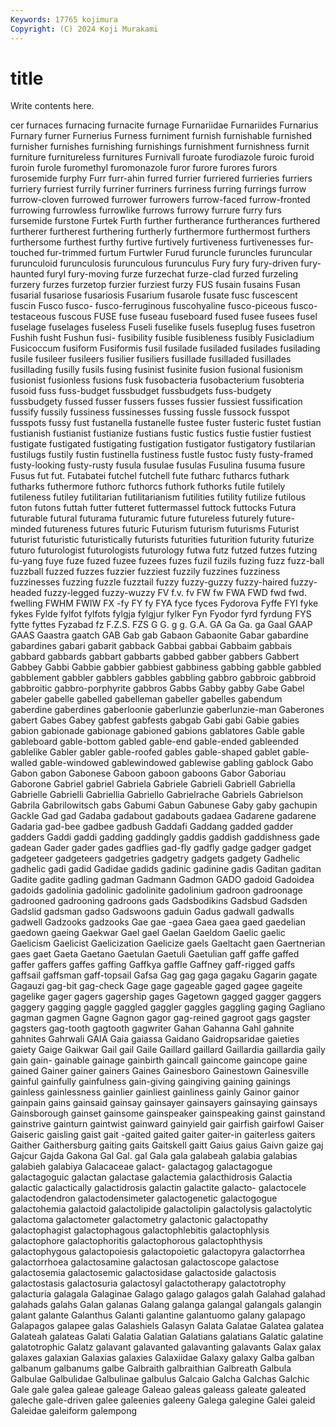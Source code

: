 ```yaml
---
Keywords: 17765 kojimura
Copyright: (C) 2024 Koji Murakami
---
```


# title

Write contents here.



cer furnaces furnacing furnacite furnage Furnariidae Furnariides Furnarius Furnary
furner Furnerius Furness furniment furnish furnishable furnished furnisher furnishes furnishing
furnishings furnishment furnishness furnit furniture furnitureless furnitures Furnivall furoate furodiazole
furoic furoid furoin furole furomethyl furomonazole furor furore furores furors
furosemide furphy Furr furr-ahin furred furrier furriered furrieries furriers furriery
furriest furrily furriner furriners furriness furring furrings furrow furrow-cloven furrowed
furrower furrowers furrow-faced furrow-fronted furrowing furrowless furrowlike furrows furrowy furrure
furry furs fursemide furstone Furtek Furth further furtherance furtherances furthered
furtherer furtherest furthering furtherly furthermore furthermost furthers furthersome furthest furthy
furtive furtively furtiveness furtivenesses fur-touched fur-trimmed furtum Furtwler Furud furuncle
furuncles furuncular furunculoid furunculosis furunculous furunculus Fury fury fury-driven fury-haunted
furyl fury-moving furze furzechat furze-clad furzed furzeling furzery furzes furzetop
furzier furziest furzy FUS fusain fusains Fusan fusarial fusariose fusariosis
Fusarium fusarole fusate fusc fuscescent fuscin Fusco fusco- fusco-ferruginous fuscohyaline
fusco-piceous fusco-testaceous fuscous FUSE fuse fuseau fuseboard fused fusee fusees
fusel fuselage fuselages fuseless Fuseli fuselike fusels fuseplug fuses fusetron
Fushih fusht Fushun fusi- fusibility fusible fusibleness fusibly Fusicladium Fusicoccum
fusiform Fusiformis fusil fusilade fusiladed fusilades fusilading fusile fusileer fusileers
fusilier fusiliers fusillade fusilladed fusillades fusillading fusilly fusils fusing fusinist
fusinite fusion fusional fusionism fusionist fusionless fusions fusk fusobacteria fusobacterium
fusobteria fusoid fuss fuss-budget fussbudget fussbudgets fuss-budgety fussbudgety fussed fusser
fussers fusses fussier fussiest fussification fussify fussily fussiness fussinesses fussing
fussle fussock fusspot fusspots fussy fust fustanella fustanelle fustee fuster
fusteric fustet fustian fustianish fustianist fustianize fustians fustic fustics fustie
fustier fustiest fustigate fustigated fustigating fustigation fustigator fustigatory fustilarian fustilugs
fustily fustin fustinella fustiness fustle fustoc fusty fusty-framed fusty-looking fusty-rusty
fusula fusulae fusulas Fusulina fusuma fusure Fusus fut fut. Futabatei
futchel futchell fute futharc futharcs futhark futharks futhermore futhorc futhorcs
futhork futhorks futile futilely futileness futiley futilitarian futilitarianism futilities futility
futilize futilous futon futons futtah futter futteret futtermassel futtock futtocks
Futura futurable futural futurama futuramic future futureless futurely future-minded futureness
futures futuric Futurism futurism futurisms Futurist futurist futuristic futuristically futurists
futurities futurition futurity futurize futuro futurologist futurologists futurology futwa futz
futzed futzes futzing fu-yang fuye fuze fuzed fuzee fuzees fuzes
fuzil fuzils fuzing fuzz fuzz-ball fuzzball fuzzed fuzzes fuzzier fuzziest
fuzzily fuzzines fuzziness fuzzinesses fuzzing fuzzle fuzztail fuzzy fuzzy-guzzy fuzzy-haired
fuzzy-headed fuzzy-legged fuzzy-wuzzy FV f.v. fv FW fw FWA FWD
fwd fwd. fwelling FWHM FWIW FX -fy FY fy FYA
fyce fyces Fydorova Fyffe FYI fyke fykes Fylde fylfot fylfots
fylgja fylgjur fylker Fyn Fyodor fyrd fyrdung FYS fytte fyttes
Fyzabad fz F.Z.S. FZS G G. g g. G.A. GA
Ga Ga. ga Gaal GAAP GAAS Gaastra gaatch GAB Gab
gab Gabaon Gabaonite Gabar gabardine gabardines gabari gabarit gabback Gabbai
gabbai Gabbaim gabbais gabbard gabbards gabbart gabbarts gabbed gabber gabbers
Gabbert Gabbey Gabbi Gabbie gabbier gabbiest gabbiness gabbing gabble gabbled
gabblement gabbler gabblers gabbles gabbling gabbro gabbroic gabbroid gabbroitic gabbro-porphyrite
gabbros Gabbs Gabby gabby Gabe Gabel gabeler gabelle gabelled gabelleman
gabeller gabelles gabendum gaberdine gaberdines gaberloonie gaberlunzie gaberlunzie-man Gaberones gabert
Gabes Gabey gabfest gabfests gabgab Gabi gabi Gabie gabies gabion
gabionade gabionage gabioned gabions gablatores Gable gable gableboard gable-bottom gabled
gable-end gable-ended gableended gablelike Gabler gabler gable-roofed gables gable-shaped gablet
gable-walled gable-windowed gablewindowed gablewise gabling gablock Gabo Gabon gabon Gabonese
Gaboon gaboon gaboons Gabor Gaboriau Gaborone Gabriel gabriel Gabriela Gabriele
Gabrieli Gabriell Gabriella Gabrielle Gabrielli Gabriellia Gabriello Gabrielrache Gabriels Gabrielson
Gabrila Gabrilowitsch gabs Gabumi Gabun Gabunese Gaby gaby gachupin Gackle
Gad gad Gadaba gadabout gadabouts gadaea Gadarene gadarene Gadaria gad-bee
gadbee gadbush Gaddafi Gaddang gadded gadder gadders Gaddi gaddi gadding
gaddingly gaddis gaddish gaddishness gade gadean Gader gader gades gadflies
gad-fly gadfly gadge gadger gadget gadgeteer gadgeteers gadgetries gadgetry gadgets
gadgety Gadhelic gadhelic gadi gadid Gadidae gadids gadinic gadinine gadis
Gaditan gaditan Gadite gadite gadling gadman Gadmann Gadmon GADO gadoid
Gadoidea gadoids gadolinia gadolinic gadolinite gadolinium gadroon gadroonage gadrooned gadrooning
gadroons gads Gadsbodikins Gadsbud Gadsden Gadslid gadsman gadso Gadswoons gaduin
Gadus gadwall gadwalls gadwell Gadzooks gadzooks Gae gae -gaea Gaea
gaea gaed gaedelian gaedown gaeing Gaekwar Gael gael Gaelan Gaeldom
Gaelic gaelic Gaelicism Gaelicist Gaelicization Gaelicize gaels Gaeltacht gaen Gaertnerian
gaes gaet Gaeta Gaetano Gaetulan Gaetuli Gaetulian gaff gaffe gaffed
gaffer gaffers gaffes gaffing Gaffkya gaffle Gaffney gaff-rigged gaffs gaffsail
gaffsman gaff-topsail Gafsa Gag gag gaga gagaku Gagarin gagate Gagauzi
gag-bit gag-check Gage gage gageable gaged gagee gageite gagelike gager
gagers gagership gages Gagetown gagged gagger gaggers gaggery gagging gaggle
gaggled gaggler gaggles gaggling gaging Gagliano gagman gagmen Gagne Gagnon
gagor gag-reined gagroot gags gagster gagsters gag-tooth gagtooth gagwriter Gahan
Gahanna Gahl gahnite gahnites Gahrwali GAIA Gaia gaiassa Gaidano Gaidropsaridae
gaieties gaiety Gaige Gaikwar Gail gail Gaile Gaillard gaillard Gaillardia
gaillardia gaily gain gain- gainable gainage gainbirth gaincall gaincome gaincope
gaine gained Gainer gainer gainers Gaines Gainesboro Gainestown Gainesville gainful
gainfully gainfulness gain-giving gaingiving gaining gainings gainless gainlessness gainlier gainliest
gainliness gainly Gainor gainor gainpain gains gainsaid gainsay gainsayer gainsayers
gainsaying gainsays Gainsborough gainset gainsome gainspeaker gainspeaking gainst gainstand gainstrive
gainturn gaintwist gainward gainyield gair gairfish gairfowl Gaiser Gaiseric gaisling
gaist gait -gaited gaited gaiter gaiter-in gaiterless gaiters Gaither Gaithersburg
gaiting gaits Gaitskell gaitt Gaius gaius Gaivn gaize gaj Gajcur
Gajda Gakona Gal Gal. gal Gala gala galabeah galabia galabias
galabieh galabiya Galacaceae galact- galactagog galactagogue galactagoguic galactan galactase galactemia
galacthidrosis Galactia galactic galactically galactidrosis galactin galactite galacto- galactocele galactodendron
galactodensimeter galactogenetic galactogogue galactohemia galactoid galactolipide galactolipin galactolysis galactolytic galactoma
galactometer galactometry galactonic galactopathy galactophagist galactophagous galactophlebitis galactophlysis galactophore galactophoritis
galactophorous galactophthysis galactophygous galactopoiesis galactopoietic galactopyra galactorrhea galactorrhoea galactosamine galactosan
galactoscope galactose galactosemia galactosemic galactosidase galactoside galactosis galactostasis galactosuria galactosyl
galactotherapy galactotrophy galacturia galagala Galaginae Galago galago galagos galah Galahad
galahad galahads galahs Galan galanas Galang galanga galangal galangals galangin
galant galante Galanthus Galanti galantine galantuomo galany galapago Galapagos galapee
galas Galashiels Galasyn Galata Galatae Galatea galatea Galateah galateas Galati
Galatia Galatian Galatians galatians Galatic galatine galatotrophic Galatz galavant galavanted
galavanting galavants Galax galax galaxes galaxian Galaxias galaxies Galaxiidae Galaxy
galaxy Galba galban galbanum galbanums galbe Galbraith galbraithian Galbreath Galbula
Galbulae Galbulidae Galbulinae galbulus Galcaio Galcha Galchas Galchic Gale gale
galea galeae galeage Galeao galeas galeass galeate galeated galeche gale-driven
galee galeenies galeeny Galega galegine Galei galeid Galeidae galeiform galempong
